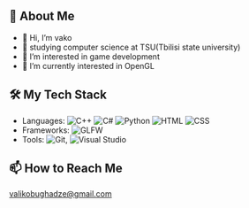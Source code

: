 ## 🌟 About Me
- 👋 Hi, I’m vako
- 👀 studying computer science at TSU(Tbilisi state university) 
- 👀 I’m interested in game development
- 🌱 I’m currently interested in OpenGL


## 🛠️ My Tech Stack
- Languages: ![C++](https://img.shields.io/badge/-C++-00599C?logo=c%2b%2b&logoColor=white)
  ![C#](https://img.shields.io/badge/-C%23-239120?logo=c-sharp&logoColor=white)
  ![Python](https://img.shields.io/badge/-Python-3776AB?logo=python&logoColor=white)
  ![HTML](https://img.shields.io/badge/-HTML5-E34F26?logo=html5&logoColor=white)
  ![CSS](https://img.shields.io/badge/-CSS3-1572B6?logo=css3&logoColor=white)
- Frameworks: ![GLFW](https://img.shields.io/badge/-GLFW-000000?logo=opengl&logoColor=white)
- Tools: ![Git](https://img.shields.io/badge/-Git-F05032?logo=git&logoColor=white), ![Visual Studio](https://img.shields.io/badge/-Visual%20Studio-5C2D91?logo=visual-studio&logoColor=white)

## 📫 How to Reach Me
valikobughadze@gmail.com


<!---
vakje/vakje is a ✨ special ✨ repository because its `README.md` (this file) appears on your GitHub profile.
You can click the Preview link to take a look at your changes.
--->
